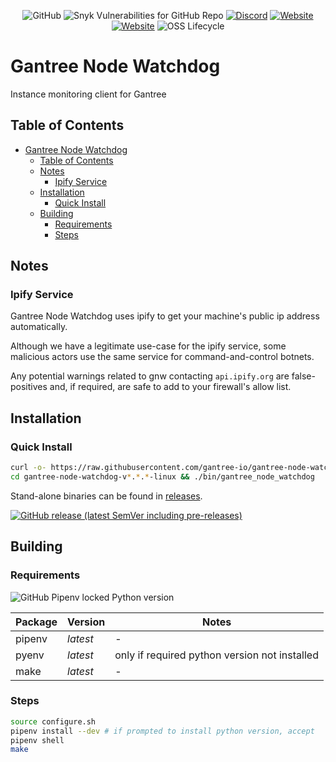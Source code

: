<p align="center">
    <a alt="License">
        <img alt="GitHub" src="https://img.shields.io/github/license/gantree-io/gantree-node-watchdog"></a>
    <a alt="Vulnerabilities">
        <img alt="Snyk Vulnerabilities for GitHub Repo" src="https://img.shields.io/snyk/vulnerabilities/github/gantree-io/gantree-node-watchdog"></a>
    <a href="https://discord.gg/BsWVddN" alt="Discord">
        <img alt="Discord" src="https://img.shields.io/discord/719451945345220658?logo=Discord"></a>
    <a href="https://gantree.io" alt="Website">
        <img alt="Website" src="https://img.shields.io/website?down_color=red&down_message=offline&label=gantree.io&up_color=green&up_message=online&url=https%3A%2F%2Fgantree.io"></a>
    <a href="https://app.gantree.io" alt="Web App">
        <img alt="Website" src="https://img.shields.io/website?down_color=red&down_message=offline&label=web%20app&up_color=green&up_message=online&url=https%3A%2F%2Fapp.gantree.io"></a>
    <a alt="OSS Lifecycle">
        <img alt="OSS Lifecycle" src="https://img.shields.io/osslifecycle/gantree-io/gantree-node-watchdog"></a>
</p>

# Gantree Node Watchdog

Instance monitoring client for Gantree

## Table of Contents

- [Gantree Node Watchdog](#gantree-node-watchdog)
  - [Table of Contents](#table-of-contents)
  - [Notes](#notes)
    - [Ipify Service](#ipify-service)
  - [Installation](#installation)
    - [Quick Install](#quick-install)
  - [Building](#building)
    - [Requirements](#requirements)
    - [Steps](#steps)

## Notes

### Ipify Service

Gantree Node Watchdog uses ipify to get your machine's public ip address automatically.

Although we have a legitimate use-case for the ipify service, some malicious actors use the same service for command-and-control botnets.

Any potential warnings related to gnw contacting `api.ipify.org` are false-positives and, if required, are safe to add to your firewall's allow list.

## Installation

### Quick Install

```bash
curl -o- https://raw.githubusercontent.com/gantree-io/gantree-node-watchdog/master/quick-install.sh | bash
cd gantree-node-watchdog-v*.*.*-linux && ./bin/gantree_node_watchdog
```

Stand-alone binaries can be found in [releases](https://github.com/gantree-io/gantree-node-watchdog/releases).

[![GitHub release (latest SemVer including pre-releases)](https://img.shields.io/github/v/release/gantree-io/gantree-node-watchdog?include_prereleases&logo=python)](https://github.com/gantree-io/gantree-node-watchdog/releases)

## Building

### Requirements

![GitHub Pipenv locked Python version](https://img.shields.io/github/pipenv/locked/python-version/gantree-io/gantree-node-watchdog)

| Package | Version  | Notes                                         |
| ------- | -------- | --------------------------------------------- |
| pipenv  | *latest* | -                                             |
| pyenv   | *latest* | only if required python version not installed |
| make    | *latest* | -                                             |


### Steps

```bash
source configure.sh
pipenv install --dev # if prompted to install python version, accept
pipenv shell
make
```
